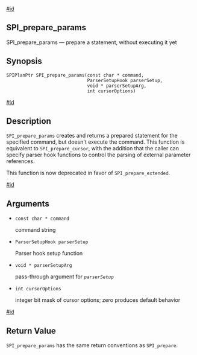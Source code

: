 [#id](#SPI-SPI-PREPARE-PARAMS)

## SPI_prepare_params

SPI_prepare_params — prepare a statement, without executing it yet

## Synopsis

```
SPIPlanPtr SPI_prepare_params(const char * command,
                              ParserSetupHook parserSetup,
                              void * parserSetupArg,
                              int cursorOptions)
```

[#id](#id-1.8.12.8.11.5)

## Description

`SPI_prepare_params` creates and returns a prepared statement for the specified command, but doesn't execute the command. This function is equivalent to `SPI_prepare_cursor`, with the addition that the caller can specify parser hook functions to control the parsing of external parameter references.

This function is now deprecated in favor of `SPI_prepare_extended`.

[#id](#id-1.8.12.8.11.6)

## Arguments

- `const char * command`

  command string

- `ParserSetupHook parserSetup`

  Parser hook setup function

- `void * parserSetupArg`

  pass-through argument for _`parserSetup`_

- `int cursorOptions`

  integer bit mask of cursor options; zero produces default behavior

[#id](#id-1.8.12.8.11.7)

## Return Value

`SPI_prepare_params` has the same return conventions as `SPI_prepare`.

